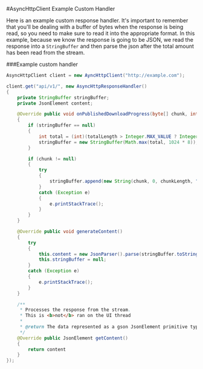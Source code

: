 #AsyncHttpClient Example Custom Handler

Here is an example custom response handler. It's important to remember that you'll be dealing with a buffer of bytes when the response is being read, so you need to make sure to read it into the appropriate format. In this example, because we know the response is going to be JSON, we read the response into a `StringBuffer` and then parse the json after the total amount has been read from the stream.

###Example custom handler

```java
AsyncHttpClient client = new AyncHttpClient("http://example.com");

client.get("api/v1/", new AsyncHttpResponseHandler()
{
	private StringBuffer stringBuffer;
	private JsonElement content;

	@Override public void onPublishedDownloadProgress(byte[] chunk, int chunkLength, long totalProcessed, long totalLength)
	{
		if (stringBuffer == null)
		{
			int total = (int)(totalLength > Integer.MAX_VALUE ? Integer.MAX_VALUE : totalLength);
			stringBuffer = new StringBuffer(Math.max(total, 1024 * 8));
		}

		if (chunk != null)
		{
			try
			{
				stringBuffer.append(new String(chunk, 0, chunkLength, "UTF-8"));
			}
			catch (Exception e)
			{
				e.printStackTrace();
			}
		}
	}

	@Override public void generateContent()
	{
		try
		{
			this.content = new JsonParser().parse(stringBuffer.toString());
			this.stringBuffer = null;
		}
		catch (Exception e)
		{
			e.printStackTrace();
		}
	}

	/**
	 * Processes the response from the stream.
	 * This is <b>not</b> ran on the UI thread
	 *
	 * @return The data represented as a gson JsonElement primitive type
	 */
	@Override public JsonElement getContent()
	{
		return content
	}
});
```